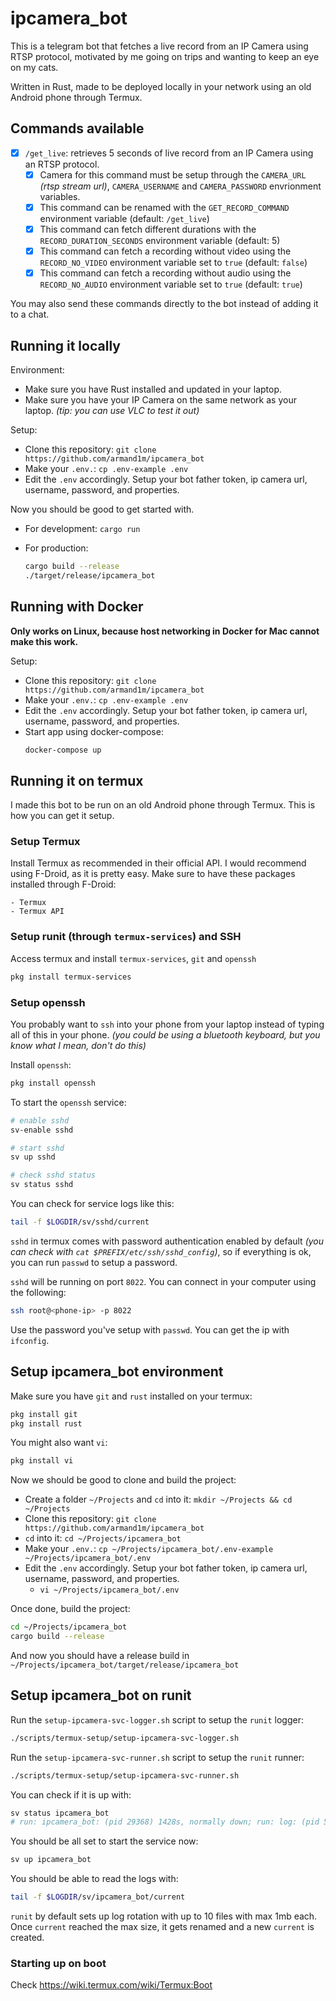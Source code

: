 # ipcamera_bot

This is a telegram bot that fetches a live record from an IP Camera using RTSP protocol, motivated by me going on trips and wanting to keep an eye on my cats.

Written in Rust, made to be deployed locally in your network using an old Android phone through Termux.

## Commands available

- [x] `/get_live`: retrieves 5 seconds of live record from an IP Camera using an RTSP protocol.
    - [x] Camera for this command must be setup through the `CAMERA_URL` _(rtsp stream url)_, `CAMERA_USERNAME` and `CAMERA_PASSWORD` envrionment variables.
    - [x] This command can be renamed with the `GET_RECORD_COMMAND` environment variable (default: `/get_live`)
    - [x] This command can fetch different durations with the `RECORD_DURATION_SECONDS` environment variable (default: 5)
    - [x] This command can fetch a recording without video using the `RECORD_NO_VIDEO` environment variable set to `true` (default: `false`)
    - [x] This command can fetch a recording without audio using the `RECORD_NO_AUDIO` environment variable set to `true` (default: `true`)

You may also send these commands directly to the bot instead of adding it to a chat.

## Running it locally

Environment:

 - Make sure you have Rust installed and updated in your laptop.
 - Make sure you have your IP Camera on the same network as your laptop. _(tip: you can use VLC to test it out)_

Setup:

 - Clone this repository: `git clone https://github.com/armand1m/ipcamera_bot`
 - Make your `.env.`: `cp .env-example .env`
 - Edit the `.env` accordingly. Setup your bot father token, ip camera url, username, password, and properties.

 Now you should be good to get started with.

 - For development: `cargo run`
 - For production:

    ```sh
    cargo build --release
    ./target/release/ipcamera_bot
    ```

## Running with Docker

**Only works on Linux, because host networking in Docker for Mac cannot make this work.**

Setup:

 - Clone this repository: `git clone https://github.com/armand1m/ipcamera_bot`
 - Make your `.env.`: `cp .env-example .env`
 - Edit the `.env` accordingly. Setup your bot father token, ip camera url, username, password, and properties.
 - Start app using docker-compose:
    ```sh
    docker-compose up
    ```

## Running it on termux

I made this bot to be run on an old Android phone through Termux. This is how you can get it setup.

### Setup Termux

Install Termux as recommended in their official API. I would recommend using F-Droid, as it is pretty easy.
Make sure to have these packages installed through F-Droid:

    - Termux
    - Termux API

### Setup runit (through `termux-services`) and SSH

Access termux and install `termux-services`, `git` and `openssh`

```sh
pkg install termux-services 
```

### Setup openssh 

You probably want to `ssh` into your phone from your laptop instead of typing all of this in your phone. _(you could be using a bluetooth keyboard, but you know what I mean, don't do this)_

Install `openssh`:

```sh
pkg install openssh
```

To start the `openssh` service:

```sh
# enable sshd
sv-enable sshd

# start sshd
sv up sshd

# check sshd status
sv status sshd
```

You can check for service logs like this:

```sh
tail -f $LOGDIR/sv/sshd/current
```

`sshd` in termux comes with password authentication enabled by default _(you can check with `cat $PREFIX/etc/ssh/sshd_config`)_,
so if everything is ok, you can run `passwd` to setup a password.

`sshd` will be running on port `8022`. You can connect in your computer using the following:

```sh
ssh root@<phone-ip> -p 8022
```

Use the password you've setup with `passwd`. You can get the ip with `ifconfig`.

## Setup ipcamera_bot environment

Make sure you have `git` and `rust` installed on your termux:

```sh
pkg install git
pkg install rust
```

You might also want `vi`:

```sh
pkg install vi
```

Now we should be good to clone and build the project:

 - Create a folder `~/Projects` and `cd` into it: `mkdir ~/Projects && cd ~/Projects`
 - Clone this repository: `git clone https://github.com/armand1m/ipcamera_bot`
 - `cd` into it: `cd ~/Projects/ipcamera_bot`
 - Make your `.env.`: `cp ~/Projects/ipcamera_bot/.env-example ~/Projects/ipcamera_bot/.env`
 - Edit the `.env` accordingly. Setup your bot father token, ip camera url, username, password, and properties.
    - `vi ~/Projects/ipcamera_bot/.env`

Once done, build the project:

```sh
cd ~/Projects/ipcamera_bot
cargo build --release
```

And now you should have a release build in `~/Projects/ipcamera_bot/target/release/ipcamera_bot`

## Setup ipcamera_bot on runit

Run the `setup-ipcamera-svc-logger.sh` script to setup the `runit` logger:

```sh
./scripts/termux-setup/setup-ipcamera-svc-logger.sh
```

Run the `setup-ipcamera-svc-runner.sh` script to setup the `runit` runner:
```sh
./scripts/termux-setup/setup-ipcamera-svc-runner.sh
```

You can check if it is up with:

```sh
sv status ipcamera_bot
# run: ipcamera_bot: (pid 29368) 1428s, normally down; run: log: (pid 5798) 11062s
``` 

You should be all set to start the service now:

```sh
sv up ipcamera_bot
```

You should be able to read the logs with:

```sh
tail -f $LOGDIR/sv/ipcamera_bot/current
```

`runit` by default sets up log rotation with up to 10 files with max 1mb each.
Once `current` reached the max size, it gets renamed and a new `current` is created.

### Starting up on boot

Check https://wiki.termux.com/wiki/Termux:Boot
